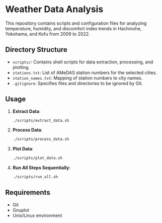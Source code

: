 # Weather Data Analysis

This repository contains scripts and configuration files for analyzing temperature, humidity, and discomfort index trends in Hachinohe, Yokohama, and Kofu from 2009 to 2022.

## Directory Structure

- `scripts/`: Contains shell scripts for data extraction, processing, and plotting.
- `stations.txt`: List of AMeDAS station numbers for the selected cities.
- `station_names.txt`: Mapping of station numbers to city names.
- `.gitignore`: Specifies files and directories to be ignored by Git.

## Usage

1. **Extract Data**:
    ```bash
    ./scripts/extract_data.sh
    ```

2. **Process Data**:
    ```bash
    ./scripts/process_data.sh
    ```

3. **Plot Data**:
    ```bash
    ./scripts/plot_data.sh
    ```

4. **Run All Steps Sequentially**:
    ```bash
    ./scripts/run_all.sh
    ```

## Requirements

- Git
- Gnuplot
- Unix/Linux environment
